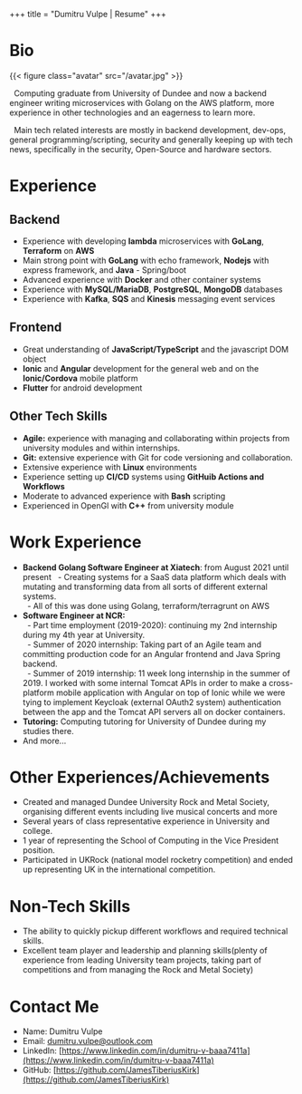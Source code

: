 +++
title = "Dumitru Vulpe | Resume"
+++

# Bio

{{< figure class="avatar" src="/avatar.jpg" >}}

&nbsp; Computing graduate from University of Dundee and now a backend engineer writing microservices with Golang on the AWS platform, more experience in other technologies and an eagerness to learn more.

&nbsp; Main tech related interests are mostly in backend development, dev-ops, general programming/scripting, security and generally keeping up with tech news, specifically in the security, Open-Source and hardware sectors.

# Experience 
## Backend
- Experience with developing **lambda** microservices with **GoLang**, **Terraform** on **AWS**
- Main strong point with **GoLang** with echo framework, **Nodejs** with express framework, and **Java** - Spring/boot 
- Advanced experience with **Docker** and other container systems
- Experience with **MySQL/MariaDB**, **PostgreSQL**, **MongoDB** databases
- Experience with **Kafka**, **SQS** and **Kinesis** messaging event services

## Frontend
- Great understanding of **JavaScript/TypeScript** and the javascript DOM object
- **Ionic** and **Angular** development for the general web and on the **Ionic/Cordova** mobile platform
- **Flutter** for android development

## Other Tech Skills 
- **Agile:** experience with managing and collaborating within projects from university modules and within internships.
- **Git:** extensive experience with Git for code versioning and collaboration.
- Extensive experience with **Linux** environments  
- Experience setting up **CI/CD** systems using **GitHuib Actions and Workflows**
- Moderate to advanced experience with **Bash** scripting
- Experienced in OpenGl with **C++** from university module

# Work Experience
- **Backend Golang Software Engineer at Xiatech**: from August 2021 until present
&nbsp; - Creating systems for a SaaS data platform which deals with mutating and transforming data from all sorts of different external systems.  
&nbsp; - All of this was done using Golang, terraform/terragrunt on AWS 
- **Software Engineer at NCR:**  
&nbsp; - Part time employment (2019-2020): continuing my 2nd internship during my 4th year at University.  
&nbsp; - Summer of 2020 internship: Taking part of an Agile team and committing production code for an Angular frontend and Java Spring backend.  
&nbsp; - Summer of 2019 internship: 11 week long internship in the summer of 2019. I worked with some internal Tomcat APIs in order to make a cross-platform mobile application with Angular on top of Ionic while we were tying to implement Keycloak (external OAuth2 system) authentication between the app and the Tomcat API servers all on docker containers.  
- **Tutoring:** Computing tutoring for University of Dundee during my studies there.
- And more...
<!--- **Kicktek Ltd:** 2016 summer job working as an IT assistant and working on their e-commerce installation, learning how it works, suggesting fixes, improvements, etc.-->
<!--- **Civica UK Ltd:** 1 week of work experience, lightly shadowing their software development routine, testing, updating, deployment and maintenance.-->
<!--- **Redbridge College:** Year long work experience (1 day a week) took a position in the IT network and service team. Had responsibilities such as responding to help desk requests, testing equipment, repairs and others.-->

# Other Experiences/Achievements
- Created and managed Dundee University Rock and Metal Society, organising different events including live musical concerts and more
- Several years of class representative experience in University and college.
- 1 year of representing the School of Computing in the Vice President position.
- Participated in UKRock (national model rocketry competition) and ended up representing UK in the international competition.

# Non-Tech Skills
- The ability to quickly pickup different workflows and required technical skills.
- Excellent team player and leadership and planning skills(plenty of experience from leading University team projects, taking part of competitions and from managing the Rock and Metal Society)

# Contact Me
* Name: Dumitru Vulpe
* Email: [dumitru.vulpe@outlook.com](mailto:dumitru.vulpe@outlook.com)
* LinkedIn: [https://www.linkedin.com/in/dumitru-v-baaa7411a](https://www.linkedin.com/in/dumitru-v-baaa7411a)
* GitHub: [https://github.com/JamesTiberiusKirk](https://github.com/JamesTiberiusKirk)




